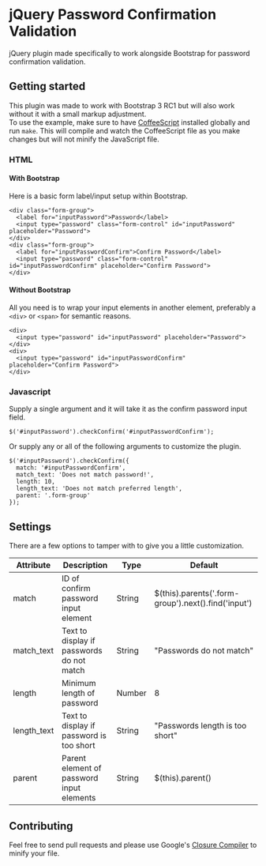 # jQuery Password Confirmation Validation

jQuery plugin made specifically to work alongside Bootstrap for password confirmation validation.

## Getting started

This plugin was made to work with Bootstrap 3 RC1 but will also work without it with a small markup adjustment.  
To use the example, make sure to have [CoffeeScript](http://coffeescript.org) installed globally and run `make`. This will compile and watch the CoffeeScript file as you make changes but will not minify the JavaScript file.

### HTML

#### With Bootstrap
Here is a basic form label/input setup within Bootstrap.

```
<div class="form-group">
  <label for="inputPassword">Password</label>
  <input type="password" class="form-control" id="inputPassword" placeholder="Password">
</div>
<div class="form-group">
  <label for="inputPasswordConfirm">Confirm Password</label>
  <input type="password" class="form-control" id="inputPasswordConfirm" placeholder="Confirm Password">
</div>
```

#### Without Bootstrap
All you need is to wrap your input elements in another element, preferably a `<div>` or `<span>` for semantic reasons.

```
<div>
  <input type="password" id="inputPassword" placeholder="Password">
</div>
<div>
  <input type="password" id="inputPasswordConfirm" placeholder="Confirm Password">
</div>
```

### Javascript

Supply a single argument and it will take it as the confirm password input field.
```
$('#inputPassword').checkConfirm('#inputPasswordConfirm');
```

Or supply any or all of the following arguments to customize the plugin.
```
$('#inputPassword').checkConfirm({
  match: '#inputPasswordConfirm',
  match_text: 'Does not match password!',
  length: 10,
  length_text: 'Does not match preferred length',
  parent: '.form-group'
});
```

## Settings
There are a few options to tamper with to give you a little customization.

<table>
  <thead>
    <tr>
      <th>Attribute</th>
      <th>Description</th>
      <th>Type</th>
      <th>Default</th>
    </tr>
  </thead>
  <tbody>
    <tr>
      <td>match</td>
      <td>ID of confirm password input element</td>
      <td>String</td>
      <td>$(this).parents('.form-group').next().find('input')</td>
    </tr>
    <tr>
      <td>match_text</td>
      <td>Text to display if passwords do not match</td>
      <td>String</td>
      <td>"Passwords do not match"</td>
    </tr>
    <tr>
      <td>length</td>
      <td>Minimum length of password</td>
      <td>Number</td>
      <td>8</td>
    </tr>
    <tr>
      <td>length_text</td>
      <td>Text to display if password is too short</td>
      <td>String</td>
      <td>"Passwords length is too short"</td>
    </tr>
    <tr>
      <td>parent</td>
      <td>Parent element of password input elements</td>
      <td>String</td>
      <td>$(this).parent()</td>
    </tr>
  </tbody>
</table>

## Contributing

Feel free to send pull requests and please use Google's [Closure Compiler](http://closure-compiler.appspot.com/home) to minify your file.